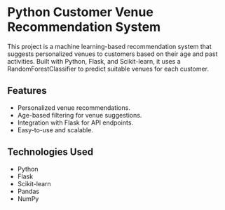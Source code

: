 # Python Customer Venue Recommendation System

This project is a machine learning-based recommendation system that suggests personalized venues to customers based on their age and past activities. Built with Python, Flask, and Scikit-learn, it uses a RandomForestClassifier to predict suitable venues for each customer.

## Features

- Personalized venue recommendations.
- Age-based filtering for venue suggestions.
- Integration with Flask for API endpoints.
- Easy-to-use and scalable.

## Technologies Used

- Python
- Flask
- Scikit-learn
- Pandas
- NumPy
